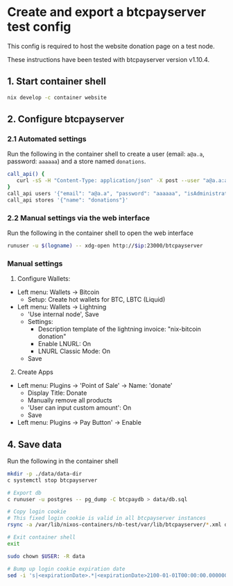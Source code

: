 # Create and export a btcpayserver test config

This config is required to host the website donation page on a test node.

These instructions have been tested with btcpayserver version v1.10.4.


## 1. Start container shell

```sh
nix develop -c container website
```

## 2. Configure btcpayserver

### 2.1 Automated settings
Run the following in the container shell to create a user
(email: `a@a.a`, password: `aaaaaa`) and a store named `donations`.

```bash
call_api() {
   curl -sS -H "Content-Type: application/json" -X post --user "a@a.a:aaaaaa"  -d "$2" "$ip:23000/btcpayserver/api/v1/$1" | jq
}
call_api users '{"email": "a@a.a", "password": "aaaaaa", "isAdministrator": true}'
call_api stores '{"name": "donations"}'
```

### 2.2 Manual settings via the web interface

Run the following in the container shell to open the web interface
```sh
runuser -u $(logname) -- xdg-open http://$ip:23000/btcpayserver
```

### Manual settings

1. Configure Wallets:
- Left menu: Wallets -> Bitcoin
  - Setup: Create hot wallets for BTC, LBTC (Liquid)
- Left menu: Wallets -> Lightning
  - 'Use internal node', Save
  - Settings:
    - Description template of the lightning invoice: "nix-bitcoin donation"
    - Enable LNURL: On
    - LNURL Classic Mode: On
  - Save

2. Create Apps
- Left menu: Plugins -> 'Point of Sale' -> Name: 'donate'
  - Display Title: Donate
  - Manually remove all products
  - 'User can input custom amount': On
  - Save
- Left menu: Plugins -> Pay Button' -> Enable


## 4. Save data
Run the following in the container shell
```bash
mkdir -p ./data/data-dir
c systemctl stop btcpayserver

# Export db
c runuser -u postgres -- pg_dump -C btcpaydb > data/db.sql

# Copy login cookie
# This fixed login cookie is valid in all btcpayserver instances
rsync -a /var/lib/nixos-containers/nb-test/var/lib/btcpayserver/*.xml data/data-dir

# Exit container shell
exit

sudo chown $USER: -R data

# Bump up login cookie expiration date
sed -i 's|<expirationDate>.*|<expirationDate>2100-01-01T00:00:00.0000000Z</expirationDate>|' data/data-dir/*
```
